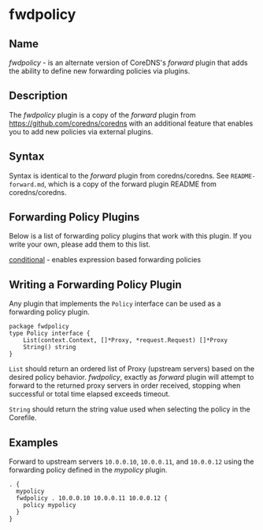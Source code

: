 # fwdpolicy

## Name

*fwdpolicy* - is an alternate version of CoreDNS's *forward* plugin that adds the ability to define new
forwarding policies via plugins.

## Description

The *fwdpolicy* plugin is a copy of the *forward* plugin from https://github.com/coredns/coredns with an additional
feature that enables you to add new policies via external plugins.

## Syntax

Syntax is identical to the *forward* plugin from coredns/coredns. See `README-forward.md`, which
is a copy of the forward plugin README from coredns/coredns.

## Forwarding Policy Plugins

Below is a list of forwarding policy plugins that work with this plugin. If you write your own, please add
them to this list.

[conditional](https://github.com/chrisohaver/conditional) - enables expression based forwarding policies

## Writing a Forwarding Policy Plugin

Any plugin that implements the `Policy` interface can be used as a forwarding policy plugin.

```golang
package fwdpolicy
type Policy interface {
	List(context.Context, []*Proxy, *request.Request) []*Proxy
	String() string
}
```

`List` should return an ordered list of Proxy (upstream servers) based on the desired policy behavior.
_fwdpolicy_, exactly as _forward_ plugin will attempt to forward to the returned proxy servers in order received,
stopping when successful or total time elapsed exceeds timeout.

`String` should return the string value used when selecting the policy in the Corefile.

## Examples

Forward to upstream servers `10.0.0.10`, `10.0.0.11`, and `10.0.0.12` using the forwarding policy defined in 
the _mypolicy_ plugin.

```
. {
  mypolicy
  fwdpolicy . 10.0.0.10 10.0.0.11 10.0.0.12 {
    policy mypolicy
  }
}

```
